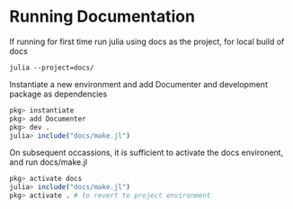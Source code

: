 # Running Documentation

If running for first time run julia using docs as the project, for local build of docs

```shell
julia --project=docs/
```

Instantiate a new environment and add Documenter and development package as dependencies

```julia
pkg> instantiate
pkg> add Documenter
pkg> dev .
julia> include("docs/make.jl")
```

On subsequent occassions, it is sufficient to activate the docs environent, and run docs/make.jl

```julia
pkg> activate docs
julia> include("docs/make.jl")
pkg> activate . # to revert to project environment
```
